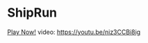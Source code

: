 # ShipRun
<a href='https://4yonatan4.github.io/ShipRun/'>Play Now!</a>
video: https://youtu.be/niz3CCBi8ig
  
